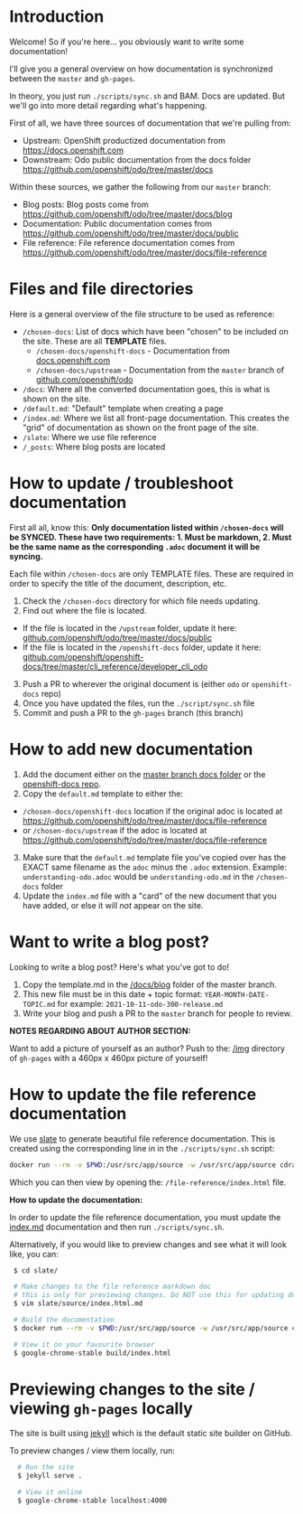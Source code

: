 # Introduction

Welcome! So if you're here... you obviously want to write some documentation!

I'll give you a general overview on how documentation is synchronized between the `master` and `gh-pages`.

In theory, you just run `./scripts/sync.sh`  and BAM. Docs are updated. But we'll go into more detail regarding what's happening.

First of all, we have three sources of documentation that we're pulling from:

  - Upstream: OpenShift productized documentation from https://docs.openshift.com
  - Downstream: Odo public documentation from the docs folder https://github.com/openshift/odo/tree/master/docs

Within these sources, we gather the following from our `master` branch:

  - Blog posts: Blog posts come from https://github.com/openshift/odo/tree/master/docs/blog
  - Documentation: Public documentation comes from https://github.com/openshift/odo/tree/master/docs/public
  - File reference: File reference documentation comes from https://github.com/openshift/odo/tree/master/docs/file-reference

# Files and file directories

Here is a general overview of the file structure to be used as reference:

- `/chosen-docs`: List of docs which have been "chosen" to be included on the site. These are all **TEMPLATE** files.
  - `/chosen-docs/openshift-docs` - Documentation from [docs.openshift.com](https://docs.openshift.com)
  - `/chosen-docs/upstream` - Documentation from the `master` branch of [github.com/openshift/odo](https://github.com/openshift/odo)
- `/docs`: Where all the converted documentation goes, this is what is shown on the site.
- `/default.md`: "Default" template when creating a page
- `/index.md`: Where we list all front-page documentation. This creates the "grid" of documentation as shown on the front page of the site.
- `/slate`: Where we use file reference 
- `/_posts`: Where blog posts are located

# How to update / troubleshoot documentation

First all all, know this: **Only documentation listed within `/chosen-docs` will be SYNCED. These have two requirements: 1. Must be markdown, 2. Must be the same name as the corresponding `.adoc` document it will be syncing.**

Each file within `/chosen-docs` are only TEMPLATE files. These are required in order to specify the title of the document, description, etc. 

1. Check the `/chosen-docs` directory for which file needs updating.
2. Find out where the file is located.
  - If the file is located in the `/upstream` folder, update it here: [github.com/openshift/odo/tree/master/docs/public](https://github.com/openshift/odo/tree/master/docs/public)
  - If the file is located in the `/openshift-docs` folder, update it here: [github.com/openshift/openshift-docs/tree/master/cli_reference/developer_cli_odo](https://github.com/openshift/openshift-docs/tree/master/cli_reference/developer_cli_odo)
3. Push a PR to wherever the original document is (either `odo` or `openshift-docs` repo)
4. Once you have updated the files, run the `./script/sync.sh` file
5. Commit and push a PR to the `gh-pages` branch (this branch)

# How to add new documentation

1. Add the document either on the [master branch docs folder](https://github.com/openshift/odo/tree/master/docs/file-reference) or the [openshift-docs repo](https://github.com/openshift/odo/tree/master/docs/file-reference).
2. Copy the `default.md` template to either the:
  - `/chosen-docs/openshift-docs` location if the original adoc is located at https://github.com/openshift/odo/tree/master/docs/file-reference
  - or `/chosen-docs/upstream` if the adoc is located at https://github.com/openshift/odo/tree/master/docs/file-reference
3. Make sure that the `default.md` template file you've copied over has the EXACT same filename as the `adoc` minus the `.adoc` extension. Example: `understanding-odo.adoc` would be `understanding-odo.md` in the `/chosen-docs` folder
4. Update the `index.md` file with a "card" of the new document that you have added, or else it will *not* appear on the site.

# Want to write a blog post?

Looking to write a blog post? Here's what you've got to do!

1. Copy the template.md in the [/docs/blog](https://github.com/openshift/odo/tree/master/docs/blog) folder of the master branch.
2. This new file must be in this date + topic format: `YEAR-MONTH-DATE-TOPIC.md` for example: `2021-10-11-odo-300-release.md`
3. Write your blog and push a PR to the `master` branch for people to review.

**NOTES REGARDING ABOUT AUTHOR SECTION:**

Want to add a picture of yourself as an author? Push to the: [/img](https://github.com/openshift/odo/tree/gh-pages/img) directory of `gh-pages` with a 460px x 460px picture of yourself!

# How to update the file reference documentation

We use [slate](https://github.com/slatedocs/slate) to generate beautiful file reference documentation. This is created using the corresponding line in in the `./scripts/sync.sh` script:

```sh
docker run --rm -v $PWD:/usr/src/app/source -w /usr/src/app/source cdrage/slate bundle exec middleman build --clean && cp -r build ../file-reference
```

Which you can then view by opening the: `/file-reference/index.html` file.

**How to update the documentation:**

In order to update the file reference documentation, you must update the [index.md](https://github.com/openshift/odo/blob/master/docs/file-reference/index.md) documentation and then run `./scripts/sync.sh`.

Alternatively, if you would like to preview changes and see what it will look like, you can:

```sh
 $ cd slate/

 # Make changes to the file reference markdown doc
 # this is only for previewing changes. Do NOT use this for updating docs.
 $ vim slate/source/index.html.md

 # Build the documentation
 $ docker run --rm -v $PWD:/usr/src/app/source -w /usr/src/app/source cdrage/slate bundle exec middleman build --clean

 # View it on your favourite browser
 $ google-chrome-stable build/index.html
```

# Previewing changes to the site / viewing `gh-pages` locally

The site is built using [jekyll](https://jekyllrb.com/) which is the default static site builder on GitHub.

To preview changes / view them locally, run:

```sh
  # Run the site
  $ jekyll serve .

  # View it online
  $ google-chrome-stable localhost:4000
```
